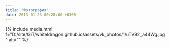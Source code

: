 ```yaml
---
title: "Фотография"
date: 2013-01-23 00:28:00 +0300
---
```



{% include media.html f="D:/site/GiT/whiteldragon.github.io/assets/vk_photos/1/uTV92_a44Wg.jpg" alt="" %}
